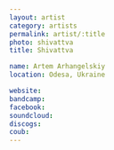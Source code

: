 ```yaml
---
layout: artist
category: artists
permalink: artist/:title
photo: shivattva
title: Shivattva

name: Artem Arhangelskiy
location: Odesa, Ukraine

website: 
bandcamp: 
facebook: 
soundcloud: 
discogs: 
coub: 
---
```

